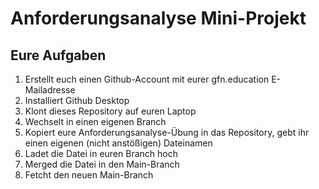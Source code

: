 # Anforderungsanalyse Mini-Projekt

## Eure Aufgaben
1. Erstellt euch einen Github-Account mit eurer gfn.education E-Mailadresse
2. Installiert Github Desktop 
3. Klont dieses Repository auf euren Laptop
4. Wechselt in einen eigenen Branch
5. Kopiert eure Anforderungsanalyse-Übung in das Repository, gebt ihr einen eigenen (nicht anstößigen) Dateinamen
6. Ladet die Datei in euren Branch hoch
7. Merged die Datei in den Main-Branch
8. Fetcht den neuen Main-Branch
